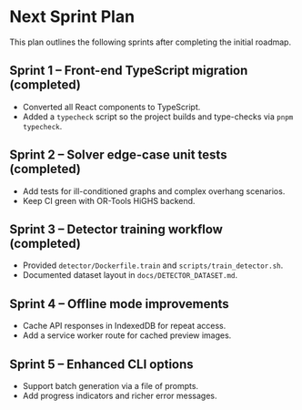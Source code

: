 # Next Sprint Plan

This plan outlines the following sprints after completing the initial roadmap.

## Sprint 1 – Front-end TypeScript migration (completed)
* Converted all React components to TypeScript.
* Added a `typecheck` script so the project builds and type-checks via `pnpm typecheck`.

## Sprint 2 – Solver edge-case unit tests (completed)
* Add tests for ill-conditioned graphs and complex overhang scenarios.
* Keep CI green with OR-Tools HiGHS backend.

## Sprint 3 – Detector training workflow (completed)
* Provided `detector/Dockerfile.train` and `scripts/train_detector.sh`.
* Documented dataset layout in `docs/DETECTOR_DATASET.md`.

## Sprint 4 – Offline mode improvements
* Cache API responses in IndexedDB for repeat access.
* Add a service worker route for cached preview images.

## Sprint 5 – Enhanced CLI options
* Support batch generation via a file of prompts.
* Add progress indicators and richer error messages.
